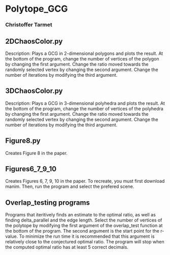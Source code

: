 # Polytope_GCG
### Christoffer Tarmet

## 2DChaosColor.py
 Description:  Plays a GCG in 2-dimensional polygons and plots the result. At the bottom of the program, change the number of vertices of the polygon by changing the first argument. Change the ratio moved towards the randomly selected vertex by changing the second argument. Change the number of iterations by modifying the third argument. 

## 3DChaosColor.py
Description:  Plays a GCG in 3-dimensional polyhedra and plots the result. At the bottom of the program, change the number of vertices of the polyhedra by changing the first argument. Change the ratio moved towards the randomly selected vertex by changing the second argument. Change the number of iterations by modifying the third argument. 

## Figure8.py
Creates Figure 8 in the paper.

## Figures6_7_9_10
Creates Figures 6, 7, 9, 10 in the paper. To recreate, you must first download manim. Then, run the program and select the prefered scene. 

## Overlap_testing programs
Programs that iteritively finds an estimate to the optimal ratio, as well as finding delta_parallel and the edge length. Select the number of vertices of the polytope by modifying the first argument of the overlap_test function at the bottom of the program. The second argument is the start point for the r-value. To minimize the run time it is recommended that this argument is relatively close to the conjectured optimal ratio. The program will stop when the computed optimal ratio has at least 5 correct decimals.